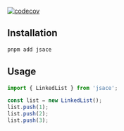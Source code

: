 [![codecov](https://codecov.io/gh/youngjuning/jsace/graph/badge.svg?token=V5od839KVR)](https://codecov.io/gh/youngjuning/jsace)

## Installation

```bash
pnpm add jsace
```

## Usage

```js
import { LinkedList } from 'jsace';

const list = new LinkedList();
list.push(1);
list.push(2);
list.push(3);
```
